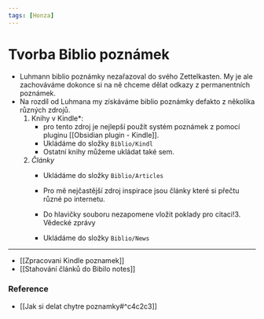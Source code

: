 ```yaml
---
tags: [Honza]
---
```


# Tvorba Biblio poznámek
- Luhmann biblio poznámky nezařazoval do svého Zettelkasten. 
  My je ale zachováváme dokonce si na ně chceme dělat  odkazy z permanentních poznámek.
- Na rozdíl od Luhmana my získáváme biblio poznámky defakto z několika různých zdrojů.
	1. Knihy v Kindle*:
		- pro tento zdroj je nejlepší použít systém poznámek z pomocí pluginu [[Obsidian plugin - Kindle]].
		- Ukládáme do složky `Biblio/Kindl`
		- Ostatní knihy můžeme ukládat také sem.
	2. *Články*
		- Ukládáme do složky `Biblio/Articles`
		- Pro mě nejčastější zdroj inspirace jsou články které si přečtu různé po internetu.
		- Do hlavičky souboru nezapomene vložit poklady pro citaci!3. Vědecké zprávy
		
		- Ukládáme do složky `Biblio/News`


---
- [[Zpracovani Kindle poznamek]]
- [[Stahování článků do Bibilo notes]]

### Reference
- [[Jak si delat chytre poznamky#^c4c2c3]]

